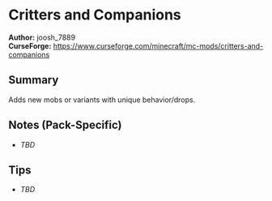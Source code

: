 # Critters and Companions

**Author:** joosh_7889  
**CurseForge:** https://www.curseforge.com/minecraft/mc-mods/critters-and-companions

## Summary
Adds new mobs or variants with unique behavior/drops.

## Notes (Pack-Specific)
- _TBD_

## Tips
- _TBD_

